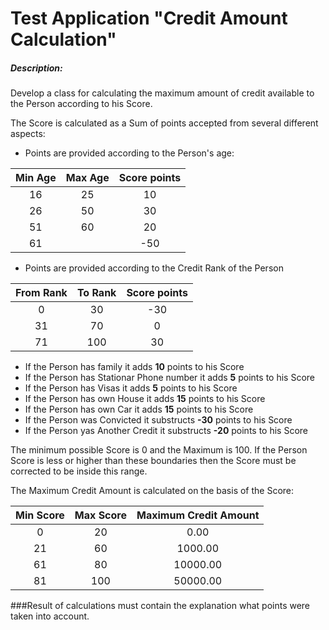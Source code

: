# Test Application "Credit Amount Calculation"

##### Description:
Develop a class for calculating the maximum amount of credit available to the Person according to his Score.

The Score is calculated as a Sum of points accepted from several different aspects:

- Points are provided according to the Person's age:

| Min Age | Max Age | Score points |
| :-------: | :-------: | :------------: |
| 16 | 25 | 10 |
| 26 | 50 | 30 |
| 51 | 60 | 20 |
| 61 |    | -50 |

- Points are provided according to the Credit Rank of the Person

| From Rank | To Rank | Score points |
| :-------: | :-------: | :------------: |
| 0 | 30 | -30 |
| 31 | 70 | 0 |
| 71 | 100 | 30 |

- If the Person has family it adds **10** points to his Score
- If the Person has Stationar Phone number it adds **5** points to his Score
- If the Person has Visas it adds **5** points to his Score
- If the Person has own House it adds **15** points to his Score
- If the Person has own Car it adds **15** points to his Score
- If the Person was Convicted it substructs **-30** points to his Score
- If the Person yas Another Credit it substructs **-20** points to his Score

The minimum possible Score is 0 and the Maximum is 100. If the Person Score is less or higher than these boundaries then the Score must be corrected to be inside this range.

The Maximum Credit Amount is calculated on the basis of the Score:

| Min Score | Max Score | Maximum Credit Amount |
| :-------: | :-------: | :------------: |
| 0 | 20 | 0.00 |
| 21 | 60 | 1000.00 |
| 61 | 80 | 10000.00 |
| 81 | 100 | 50000.00 |

###Result of calculations must contain the explanation what points were taken into account.
